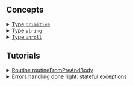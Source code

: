 ## Concepts

<details><summary><a href="./concept/TypePrimitive.md">
      Type <code>primitive</code>
  </a></summary>
  In <code>JavaScript</code>, all data types that are integral and have no changeable elements are called primitives.
</details>
<details><summary><a href="./concept/TypePrimitive.md#Тип-string">
      Type <code>string</code>
  </a></summary>
  Primitive data type to represent text data.
</details>
<details><summary><a href="./concept/TypeUnroll.md">
      Type <code>unroll</code>
  </a></summary>
  <code>Unroll</code> - data type, it is a special kind of array, capable to be unrolled in another array when performing operations on it.
</details>

## Tutorials

<details><summary>
  <a href="./tutorial/RoutineFromPreAndBody.md">
    Routine routineFromPreAndBody
  </a></summary>
    Automatically combining of the data preparation routine and routine for data processing.
</details>

<details><summary>
  <a href="./tutorial/ErrorHandling.md">
    Errors handling done right: stateful exceptions
  </a></summary>
    This article shows the state of the art techniques of handling errors.
</details>
